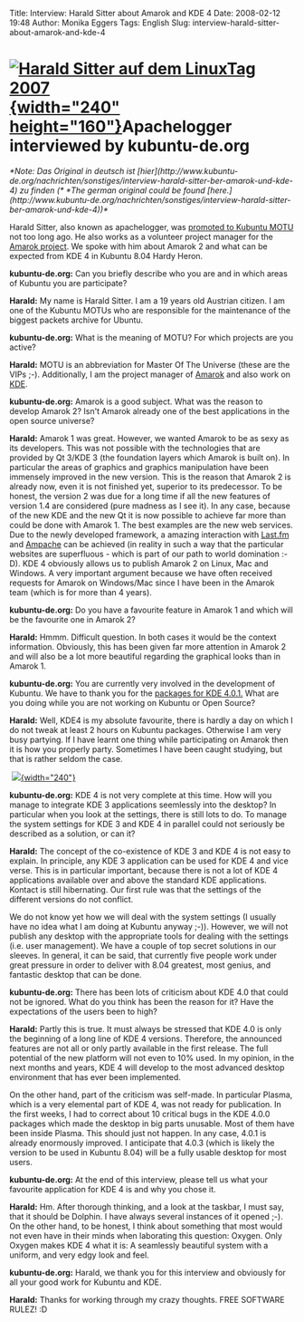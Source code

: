 Title: Interview: Harald Sitter about Amarok and KDE 4
Date: 2008-02-12 19:48
Author: Monika Eggers
Tags: English
Slug: interview-harald-sitter-about-amarok-and-kde-4

[![Harald Sitter auf dem LinuxTag 2007](http://www.kubuntu-de.org/files/bilder/LinuxTag2007_038_0.jpg){width="240" height="160"}](http://www.kubuntu-de.org/bilder/events/linuxtag-2007?page=1&img=7)Apachelogger interviewed by kubuntu-de.org
===============================================================================================================================================================================================================================================


<address>
*Note: Das Original in deutsch ist
[hier](http://www.kubuntu-de.org/nachrichten/sonstiges/interview-harald-sitter-ber-amarok-und-kde-4)
zu finden (* *The german original could be found
[here.](http://www.kubuntu-de.org/nachrichten/sonstiges/interview-harald-sitter-ber-amarok-und-kde-4))*

</address>

Harald Sitter, also known as apachelogger, was [promoted to Kubuntu
MOTU](https://lists.ubuntu.com/archives/ubuntu-devel/2007-November/024826.html "https://lists.ubuntu.com/archives/ubuntu-devel/2007-November/024826.html") not too long ago. He also works as a volunteer project manager
for the [Amarok
project](http://amarok.kde.org/ "http://amarok.kde.org"). We spoke with him about Amarok 2 and what can be expected from
KDE 4 in Kubuntu 8.04 Hardy Heron.


**kubuntu-de.org:** Can you briefly describe who you are and in which
areas of Kubuntu you are participate?  

**Harald:** My name is Harald Sitter. I am a 19 years old Austrian
citizen. I am one of the Kubuntu MOTUs who are responsible for the
maintenance of the biggest packets archive for Ubuntu.


**kubuntu-de.org:** What is the meaning of MOTU? For which projects are
you active?  

**Harald:** MOTU is an abbreviation for Master Of The Universe (these
are the VIPs ;-). Additionally, I am the project manager of
[Amarok](http://amarok.kde.org) and also work on
[KDE](http://www.kde.org).


<!--break--><!--break-->

**kubuntu-de.org:** Amarok is a good subject. What was the reason to
develop Amarok 2? Isn't Amarok already one of the best applications in
the open source universe?  

**Harald:** Amarok 1 was great. However, we wanted Amarok to be as sexy
as its developers. This was not possible with the technologies that are
provided by Qt 3/KDE 3 (the foundation layers which Amarok is built on).
In particular the areas of graphics and graphics manipulation have been
immensely improved in the new version. This is the reason that Amarok 2
is already now, even it is not finished yet, superior to its
predecessor. To be honest, the version 2 was due for a long time if all
the new features of version 1.4 are considered (pure madness as I see
it). In any case, because of the new KDE and the new Qt it is now
possible to achieve far more than could be done with Amarok 1. The best
examples are the new web services. Due to the newly developed framework,
a amazing interaction with
[Last.fm](http://www.lastfm.de/ "http://www.lastfm.de")
and [Ampache](http://ampache.org/ "http://ampache.org")
can be achieved (in reality in such a way that the particular websites
are superfluous - which is part of our path to world domination :-D).
KDE 4 obviously allows us to publish Amarok 2 on Linux, Mac and Windows.
A very important argument because we have often received requests for
Amarok on Windows/Mac since I have been in the Amarok team (which is for
more than 4 years).


**kubuntu-de.org:** Do you have a favourite feature in Amarok 1 and
which will be the favourite one in Amarok 2?  

**Harald:** Hmmm. Difficult question. In both cases it would be the
context information. Obviously, this has been given far more attention
in Amarok 2 and will also be a lot more beautiful regarding the
graphical looks than in Amarok 1.


**kubuntu-de.org:** You are currently very involved in the development
of Kubuntu. We have to thank you for the [packages for KDE
4.0.1.](http://www.kubuntu-de.org/nachrichten/software/kde/kde-4-0-1-mit-paketen-f-r-kubuntu-erschienen)
What are you doing while you are not working on Kubuntu or Open Source?  

**Harald:** Well, KDE4 is my absolute favourite, there is hardly a day
on which I do not tweak at least 2 hours on Kubuntu packages. Otherwise
I am very busy partying. If I have learnt one thing while participating
on Amarok then it is how you properly party. Sometimes I have been
caught studying, but that is rather seldom the case.  

 [![](http://www.kubuntu-de.org/files/bilder/LinuxTag2007_039_0.jpg){width="240"}](http://www.kubuntu-de.org/bilder/events/linuxtag-2007?page=1&img=8)


**kubuntu-de.org:** KDE 4 is not very complete at this time. How will
you manage to integrate KDE 3 applications seemlessly into the desktop?
In particular when you look at the settings, there is still lots to do.
To manage the system settings for KDE 3 and KDE 4 in parallel could not
seriously be described as a solution, or can it?  

**Harald:** The concept of the co-existence of KDE 3 and KDE 4 is not
easy to explain. In principle, any KDE 3 application can be used for KDE
4 and vice verse. This is in particular important, because there is not
a lot of KDE 4 applications available over and above the standard KDE
applications. Kontact is still hibernating. Our first rule was that the
settings of the different versions do not conflict.  

We do not know yet how we will deal with the system settings (I usually
have no idea what I am doing at Kubuntu anyway ;-)). However, we will
not publish any desktop with the appropriate tools for dealing with the
settings (i.e. user management). We have a couple of top secret
solutions in our sleeves. In general, it can be said, that currently
five people work under great pressure in order to deliver with 8.04
greatest, most genius, and fantastic desktop that can be done.


**kubuntu-de.org:** There has been lots of criticism about KDE 4.0 that
could not be ignored. What do you think has been the reason for it? Have
the expectations of the users been to high?  

**Harald:** Partly this is true. It must always be stressed that KDE 4.0
is only the beginning of a long line of KDE 4 versions. Therefore, the
announced features are not all or only partly available in the first
release. The full potential of the new platform will not even to 10%
used. In my opinion, in the next months and years, KDE 4 will develop to
the most advanced desktop environment that has ever been implemented.  

On the other hand, part of the criticism was self-made. In particular
Plasma, which is a very elemental part of KDE 4, was not ready for
publication. In the first weeks, I had to correct about 10 critical bugs
in the KDE 4.0.0 packages which made the desktop in big parts unusable.
Most of them have been inside Plasma. This should just not happen. In
any case, 4.0.1 is already enormously improved. I anticipate that 4.0.3
(which is likely the version to be used in Kubuntu 8.04) will be a fully
usable desktop for most users.


**kubuntu-de.org:** At the end of this interview, please tell us what
your favourite application for KDE 4 is and why you chose it.  

**Harald:** Hm. After thorough thinking, and a look at the taskbar, I
must say, that it should be Dolphin. I have always several instances of
it opened ;-). On the other hand, to be honest, I think about something
that most would not even have in their minds when laborating this
question: Oxygen. Only Oxygen makes KDE 4 what it is: A seamlessly
beautiful system with a uniform, and very edgy look and feel.


**kubuntu-de.org:** Harald, we thank you for this interview and
obviously for all your good work for Kubuntu and KDE.  

**Harald:** Thanks for working through my crazy thoughts. FREE SOFTWARE
RULEZ! :D



